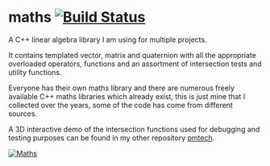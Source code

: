 
# maths [![Build Status](https://travis-ci.org/polymonster/maths.svg?branch=master)](https://travis-ci.org/polymonster/maths)
A C++ linear algebra library I am using for multiple projects. 

It contains templated vector, matrix and quaternion with all the appropriate overloaded operators, functions and an assortment of intersection tests and utility functions.

Everyone has their own maths library and there are numerous freely available C++ maths libraries which already exist, this is just mine that I collected over the years, some of the code has come from different sources.

A 3D interactive demo of the intersection functions used for debugging and testing purposes can be found in my other repository [pmtech](https://github.com/polymonster/pmtech).

[![Maths](images/maths-functions.gif)](https://youtu.be/uR9lfvPL7eE)
